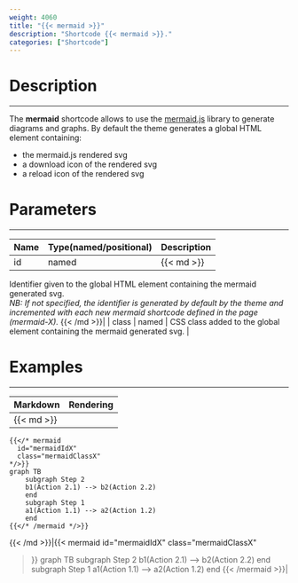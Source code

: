 ```yaml
---
weight: 4060
title: "{{< mermaid >}}"
description: "Shortcode {{< mermaid >}}."
categories: ["Shortcode"]
---
```


# Description
---

The **mermaid** shortcode allows to use the [mermaid.js](https://mermaid-js.github.io/mermaid/) library to generate diagrams and graphs.
By default the theme generates a global HTML element containing:
* the mermaid.js rendered svg
* a download icon of the rendered svg
* a reload icon of the rendered svg

# Parameters
---

| Name | Type(named/positional) | Description |
| ---- | ---------------------- | ----------- |
| id | named |{{< md >}}
Identifier given to the global HTML element containing the mermaid generated svg.  
*NB: If not specified, the identifier is generated by default by the theme and incremented with each new mermaid shortcode defined in the page (mermaid-X).*
{{< /md >}}|
| class | named | CSS class added to the global element containing the mermaid generated svg. |

# Examples
---

| Markdown | Rendering |
| -------- | --------- |
|{{< md >}}
```
{{</* mermaid
  id="mermaidIdX"
  class="mermaidClassX"
*/>}}
graph TB
    subgraph Step 2
    b1(Action 2.1) --> b2(Action 2.2)
    end
    subgraph Step 1
    a1(Action 1.1) --> a2(Action 1.2)
    end
{{</* /mermaid */>}}
```
{{< /md >}}|{{< mermaid
  id="mermaidIdX"
  class="mermaidClassX"
>}}
graph TB
    subgraph Step 2
    b1(Action 2.1) --> b2(Action 2.2)
    end
    subgraph Step 1
    a1(Action 1.1) --> a2(Action 1.2)
    end
{{< /mermaid >}}|
